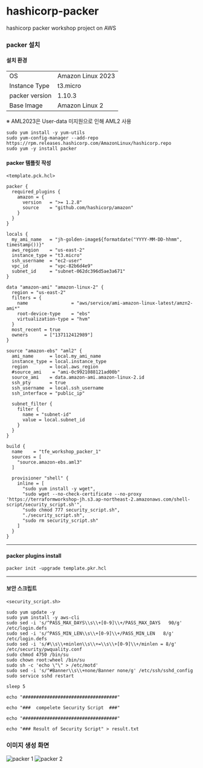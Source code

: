 # hashicorp-packer

hashicorp packer workshop project on AWS

### packer 설치

#### 설치 환경
|               |                       |
|-------------- |-----------------------|
|OS				|Amazon Linux 2023		|
|Instance Type  |t3.micro				|
|packer version |1.10.3					|
|Base Image		|Amazon Linux 2			|

※  AML2023은 User-data 미지원으로 인해 AML2 사용

    sudo yum install -y yum-utils
    sudo yum-config-manager --add-repo https://rpm.releases.hashicorp.com/AmazonLinux/hashicorp.repo
    sudo yum -y install packer

#### packer 템플릿 작성

	<template.pck.hcl>
	
    packer {
      required_plugins {
        amazon = {
          version   = ">= 1.2.8"
          source    = "github.com/hashicorp/amazon"
        }
      }
    }
    
    locals {
      my_ami_name   = "jh-golden-image${formatdate("YYYY-MM-DD-hhmm", timestamp())}"
      aws_region    = "us-east-2"
      instance_type = "t3.micro"
      ssh_username  = "ec2-user"
      vpc_id        = "vpc-82b6d4e9"
      subnet_id     = "subnet-062dc396d5ae3a671"
    }
    
    data "amazon-ami" "amazon-linux-2" {
      region = "us-east-2"
      filters = {
        name                = "aws/service/ami-amazon-linux-latest/amzn2-ami*"
        root-device-type    = "ebs"
        virtualization-type = "hvm"
      }
      most_recent = true
      owners      = ["137112412989"]
    }
    
    source "amazon-ebs" "aml2" {
      ami_name      = local.my_ami_name
      instance_type = local.instance_type
      region        = local.aws_region
      #source_ami    = "ami-0c9921088121ad00b"
      source_ami    = data.amazon-ami.amazon-linux-2.id
      ssh_pty       = true
      ssh_username  = local.ssh_username
      ssh_interface = "public_ip"
    
      subnet_filter {
        filter {
          name = "subnet-id"
          value = local.subnet_id
        }
      }
    }
    
    build {
      name    = "tfe_workshop_packer_1"
      sources = [
        "source.amazon-ebs.aml3"
      ]
      
      provisioner "shell" {
        inline = [
          "sudo yum install -y wget",
    	  "sudo wget --no-check-certificate --no-proxy 'https://terraformworkshop-jh.s3.ap-northeast-2.amazonaws.com/shell-script/security_script.sh'",
    	  "sudo chmod 777 security_script.sh",
    	  "./security_script.sh",
          "sudo rm security_script.sh"
        ]
      }
    }

--------------------

#### packer plugins install

    packer init -upgrade template.pkr.hcl

--------------------

#### 보안 스크립트 

    <security_script.sh>
    
    sudo yum update -y
    sudo yum install -y aws-cli
    sudo sed -i 's/^PASS_MAX_DAYS\\s\\+[0-9]\\+/PASS_MAX_DAYS   90/g' /etc/login.defs
    sudo sed -i 's/^PASS_MIN_LEN\\s\\+[0-9]\\+/PASS_MIN_LEN   8/g' /etc/login.defs
    sudo sed -i 's/#\\s\\+minlen\\s\\+=\\s\\+[0-9]\\+/minlen = 8/g' /etc/security/pwquality.conf
    sudo chmod 4750 /bin/su
    sudo chown root:wheel /bin/su
    sudo sh -c 'echo \"\" > /etc/motd'
    sudo sed -i 's/^#Banner\\s\\+none/Banner none/g' /etc/ssh/sshd_config
    sudo service sshd restart
    
    sleep 5
    
    echo "###################################"
    
    echo "###  compelete Security Script  ###"
    
    echo "###################################"
    
    echo "### Result of Security Script" > result.txt

### 이미지 생성 화면
![packer 1](https://github.com/bananawooyu/terraform/assets/57030333/1c73df0c-eb8c-4d1f-8182-0f62200320cd)
![packer 2](https://github.com/bananawooyu/terraform/assets/57030333/1e98bcfa-bef7-4934-9e1d-1218669b5400)

